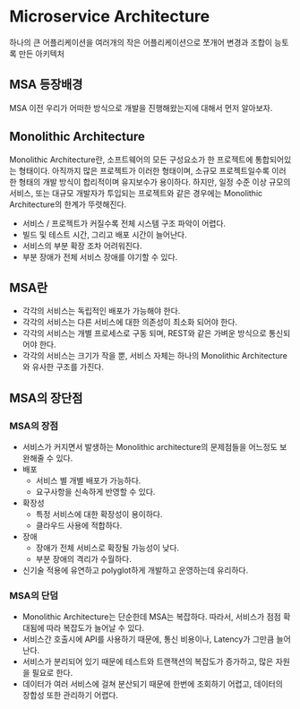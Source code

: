 # Microservice Architecture
하나의 큰 어플리케이션을 여러개의 작은 어플리케이션으로 쪼개어 변경과 조합이 능토록 만든 아키텍처

## MSA 등장배경
MSA 이전 우리가 어떠한 방식으로 개발을 진행해왔는지에 대해서 먼저 알아보자.

## Monolithic Architecture
Monolithic Architecture란, 소프트웨어의 모든 구성요소가 한 프로젝트에 통합되어있는 형태이다. 
아직까지 많은 프로젝트가 이러한 형태이며, 소규모 프로젝트일수록 이러한 형태의 개발 방식이 합리적이며 유지보수가 용이하다.
하지만, 일정 수준 이상 규모의 서비스, 또는 대규모 개발자가 투입되는 프로젝트와 같은 경우에는 Monolithic Architecture의 한계가 뚜렷해진다.

*  서비스 / 프로젝트가 커질수록 전체 시스템 구조 파악이 어렵다.
*  빌드 및 테스트 시간, 그리고 배포 시간이 늘어난다.
*  서비스의 부분 확장 조차 어려워진다.
*  부분 장애가 전체 서비스 장애를 야기할 수 있다.

## MSA란
* 각각의 서비스는 독립적인 배포가 가능해야 한다.
* 각각의 서비스는 다른 서비스에 대한 의존성이 최소화 되어야 한다.
* 각각의 서비스는 개별 프로세스로 구동 되며, REST와 같은 가벼운 방식으로 통신되어야 한다.
* 각각의 서비스는 크기가 작을 뿐, 서비스 자체는 하나의 Monolithic Architecture와 유사한 구조를 가진다.

## MSA의 장단점
### MSA의 장점
* 서비스가 커지면서 발생하는 Monolithic architecture의 문제점들을 어느정도 보완해줄 수 있다.
* 배포
  * 서비스 별 개별 배포가 가능하다.
  * 요구사항을 신속하게 반영할 수 있다.
* 확장성
  * 특정 서비스에 대한 확장성이 용이하다.
  * 클라우드 사용에 적합하다.
* 장애
  * 장애가 전체 서비스로 확장될 가능성이 낮다.
  * 부분 장애의 격리가 수월하다.
* 신기술 적용에 유연하고 polyglot하게 개발하고 운영하는데 유리하다.

### MSA의 단덤
* Monolithic Architecture는 단순한데 MSA는 복잡하다. 따라서, 서비스가 점점 확대됨에 따라 복잡도가 늘어날 수 있다.
* 서비스간 호출시에 API를 사용하기 때문에, 통신 비용이나, Latency가 그만큼 늘어난다.
* 서비스가 분리되어 있기 때문에 테스트와 트랜잭션의 복잡도가 증가하고, 많은 자원을 필요로 한다.
* 데이터가 여러 서비스에 걸쳐 분산되기 때문에 한번에 조회하기 어렵고, 데이터의 장합성 또한 관리하기 어렵다.